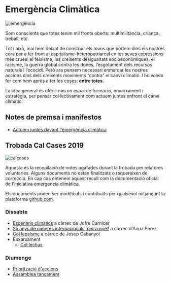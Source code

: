 # Emergència Climàtica

![emergencia](https://raw.githubusercontent.com/d3vnil/emergenciaclima/master/imatges/emergencia_cap.png)

Som conscients que totes tenim mil fronts oberts: multimilitància, criança, treball, etc.
 
Tot i això, mai hem deixat de construïr els mons que portem dins els nostres cors per a fer front al capitalisme-heteropatriarcal en les seves expressions més crues: el feixisme, les creixents desigualtats socioeconòmiques, el racisme, la guerra global contra les dones, l’esgotament dels recursos naturals i l’ecocidi. Però ara pensem necessari enmarcar les nostres accions dins dels creixents moviments “contra” el canvi climatic. I ho volem fer com hem après a fer les coses: **entre totes**.

La idea general és oferir-nos un espai de formació, enxarxament i estratègia, per pensar col·lectivament com actuem juntes enfront el canvi climàtic.

## Notes de premsa i manifestos

+ [Actuem juntes davant l'emergència climàtica](/pagines/manifest1.md)


## Trobada Cal Cases 2019

![calcases](https://raw.githubusercontent.com/d3vnil/emergenciaclima/master/imatges/calcases.png)

Aquesta és la recopilació de notes agafades durant la trobada per relatores voluntaries. Alguns documents no estan finalitzats o requereixen de correcció. En cap cas entenem aquest recull com la documentació oficial de l'iniciativa emergencia climàtica.

Els documents poden ser modificats i contribuïts per qualsevol mitjançant la plataforma [github.com](http://github.com).

### Dissabte

+ [Escenaris climàtics](/pagines/escenaris.md) a càrrec de Jofre Carnicer
+ [25 anys de cimeres internacionals, per a què?](/pagines/cimeres.md) a càrrec d'Anna Pérez
+ [Col·lapsisme](/pagines/collapsisme.md) a càrrec de Josep Cabanyol
+ Enxarxament
    + [Col·lectius](/pagines/collectius.md)

### Diumenge

+ [Priorització d'accions](/pagines/accions.md)
+ [Assamblea tancament](/pagines/assamblea.md)
